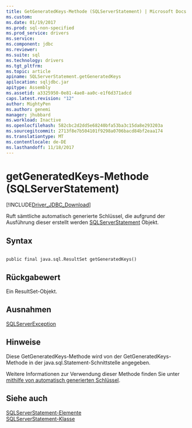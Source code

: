 ```yaml
---
title: GetGeneratedKeys-Methode (SQLServerStatement) | Microsoft Docs
ms.custom: 
ms.date: 01/19/2017
ms.prod: sql-non-specified
ms.prod_service: drivers
ms.service: 
ms.component: jdbc
ms.reviewer: 
ms.suite: sql
ms.technology: drivers
ms.tgt_pltfrm: 
ms.topic: article
apiname: SQLServerStatement.getGeneratedKeys
apilocation: sqljdbc.jar
apitype: Assembly
ms.assetid: a3325950-0e81-4ae8-aa0c-e1f6d371adcd
caps.latest.revision: "12"
author: MightyPen
ms.author: genemi
manager: jhubbard
ms.workload: Inactive
ms.openlocfilehash: 582cbc2d2dd5e68240bfa53ba3c15da8e293203a
ms.sourcegitcommit: 2713f8e7b504101f9298a0706bacd84bf2eaa174
ms.translationtype: MT
ms.contentlocale: de-DE
ms.lasthandoff: 11/18/2017
---
```

# <a name="getgeneratedkeys-method-sqlserverstatement"></a>getGeneratedKeys-Methode (SQLServerStatement)
[!INCLUDE[Driver_JDBC_Download](../../../includes/driver_jdbc_download.md)]

  Ruft sämtliche automatisch generierte Schlüssel, die aufgrund der Ausführung dieser erstellt werden [SQLServerStatement](../../../connect/jdbc/reference/sqlserverstatement-class.md) Objekt.  
  
## <a name="syntax"></a>Syntax  
  
```  
  
public final java.sql.ResultSet getGeneratedKeys()  
```  
  
## <a name="return-value"></a>Rückgabewert  
 Ein ResultSet-Objekt.  
  
## <a name="exceptions"></a>Ausnahmen  
 [SQLServerException](../../../connect/jdbc/reference/sqlserverexception-class.md)  
  
## <a name="remarks"></a>Hinweise  
 Diese GetGeneratedKeys-Methode wird von der GetGeneratedKeys-Methode in der java.sql.Statement-Schnittstelle angegeben.  
  
 Weitere Informationen zur Verwendung dieser Methode finden Sie unter [mithilfe von automatisch generierten Schlüssel](../../../connect/jdbc/using-auto-generated-keys.md).  
  
## <a name="see-also"></a>Siehe auch  
 [SQLServerStatement-Elemente](../../../connect/jdbc/reference/sqlserverstatement-members.md)   
 [SQLServerStatement-Klasse](../../../connect/jdbc/reference/sqlserverstatement-class.md)  
  
  
